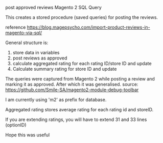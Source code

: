 post approved reviews Magento 2 SQL Query

This creates a stored procedure (saved queries) for posting the reviews.

reference https://blog.magepsycho.com/import-product-reviews-in-magento-via-sql/

General structure is:

1. store data in variables
2. post reviews as approved
3. calculate aggregated rating for each rating ID/store ID and update
4. Calculate summary rating for store ID and update

The queries were captured from Magento 2 while posting a review and marking it as approved.
After which it was generalised.
source: https://github.com/Smile-SA/magento2-module-debug-toolbar

I am currently using 'm2' as prefix for database.

Aggregated rating stores average rating for each rating id and storeID. 

If you are extending ratings, you will have to extend 31 and 33 lines (optionID)

Hope this was useful
